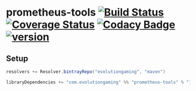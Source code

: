 # prometheus-tools [![Build Status](https://github.com/evolution-gaming/prometheus-tools/workflows/CI/badge.svg)](https://github.com/evolution-gaming/prometheus-tools/actions?query=workflow%3ACI)  [![Coverage Status](https://coveralls.io/repos/evolution-gaming/prometheus-tools/badge.svg)](https://coveralls.io/r/evolution-gaming/prometheus-tools) [![Codacy Badge](https://api.codacy.com/project/badge/Grade/6201774fdda6406c99e4b7c995dc966e)](https://www.codacy.com/app/evolution-gaming/prometheus-tools?utm_source=github.com&amp;utm_medium=referral&amp;utm_content=evolution-gaming/prometheus-tools&amp;utm_campaign=Badge_Grade) [ ![version](https://api.bintray.com/packages/evolutiongaming/maven/prometheus-tools/images/download.svg) ](https://bintray.com/evolutiongaming/maven/prometheus-tools/_latestVersion)

## Setup

```scala
resolvers += Resolver.bintrayRepo("evolutiongaming", "maven")

libraryDependencies += "com.evolutiongaming" %% "prometheus-tools" % "1.0.0"
```

